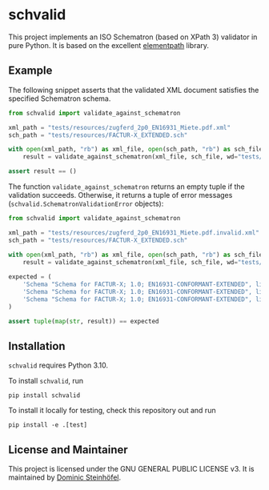 # schvalid

This project implements an ISO Schematron (based on XPath 3) validator in pure Python.
It is based on the excellent [elementpath](https://github.com/sissaschool/elementpath)
library.

## Example

The following snippet asserts that the validated XML document satisfies the
specified Schematron schema.

```python
from schvalid import validate_against_schematron

xml_path = "tests/resources/zugferd_2p0_EN16931_Miete.pdf.xml"
sch_path = "tests/resources/FACTUR-X_EXTENDED.sch"

with open(xml_path, "rb") as xml_file, open(sch_path, "rb") as sch_file:
    result = validate_against_schematron(xml_file, sch_file, wd="tests/resources/")

assert result == ()
```

The function `validate_against_schematron` returns an empty tuple if the validation
succeeds. Otherwise, it returns a tuple of error messages (`schvalid.SchematronValidationError`
objects):

```python
from schvalid import validate_against_schematron

xml_path = "tests/resources/zugferd_2p0_EN16931_Miete.pdf.invalid.xml"
sch_path = "tests/resources/FACTUR-X_EXTENDED.sch"

with open(xml_path, "rb") as xml_file, open(sch_path, "rb") as sch_file:
    result = validate_against_schematron(xml_file, sch_file, wd="tests/resources/")
    
expected = (
    'Schema "Schema for FACTUR-X; 1.0; EN16931-CONFORMANT-EXTENDED", line 323: "Invoice total amount with VAT (BT-112) = Invoice total amount without VAT (BT-109) + Invoice total VAT amount (BT-110)."',
    'Schema "Schema for FACTUR-X; 1.0; EN16931-CONFORMANT-EXTENDED", line 323: "Amount due for payment (BT-115) = Invoice total amount with VAT (BT-112) -Paid amount (BT-113) +Rounding amount (BT-114)."',
    'Schema "Schema for FACTUR-X; 1.0; EN16931-CONFORMANT-EXTENDED", line 281: "Attribute @schemeName\' marked as not used in the given context."',
)

assert tuple(map(str, result)) == expected
```

## Installation

`schvalid` requires Python 3.10.

To install `schvalid`, run

```shell
pip install schvalid
```

To install it locally for testing, check this repository out and run

```shell
pip install -e .[test]
```

## License and Maintainer

This project is licensed under the GNU GENERAL PUBLIC LICENSE v3.
It is maintained by [Dominic Steinhöfel](https://www.dominic-steinhoefel.de).